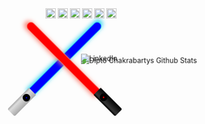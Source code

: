<style>
    #context {
        position: relative;
    }
    .effect-e {
        box-shadow: -2px -5px 10px #23D2EC;
        border: 1px solid #23D2EC;
    }
    .effect-d {
        box-shadow: -2px -5px 10px #FA8072;
        border: 1px solid #FA8072;
    }
    #sabre {
        position: absolute;
        width: 15px;
        height: 200px;
        border-radius: 15px 15px 0 0;
        /* x y blur color*/
    }
    .esquerda {
        left: 210px;
        background: #0000FF;
        transform: rotate(45deg);
    }
    .direita {
        left: 210px;
        background: red;
        transform: rotate(-45deg);
    }
    #punhoE {
        position: absolute;
        top: 155px;
        left: 125px;
        width: 20px; 
        height: 60px;
        background: linear-gradient(-90deg, #A9A9A9 0%, #DCDCDC 75%, #A9A9A9 100%);
        border-radius: 1px 1px 3px 3px;
    }
    .esquerda > div {
        position: relative;
        top: 10px;
        border-radius: 50%;
        width: 3px;
        height: 3px;
        background: #0000CD;
        border: 6px solid #000000;
    }
    .direita > div {
        position: relative;
        top: 10px;
        border-radius: 50%;
        width: 3px;
        height: 3px;
        background: #FF0000;
        border: 6px solid #000000;
    }
    #punhoD {
        position: absolute;
        top: 155px;
        left: 295px;
        width: 20px;
        height: 60px;
        background: linear-gradient(-90deg, #000000 0%, #363636 75%, #000000 100%);
        border-radius: 1px 1px 3px 3px;
    }
    .stats {
        position: absolute;
        top: 80px;
        left: 50%;
    }
    .stats a {
        text-decoration: none;
        position: absolute;
        top: 10px;
        left: 0;
    }
    .box-skills {
        position: absolute;
        top: 100%;
        width: 100%;
        height: auto;
    }
    .box-skills img {
        width: 20px;
        height: 20px;
    }

</style>

<div id="context" align="center">

<div class="esquerda effect-e" id="sabre"></div>
<div class="esquerda" id="punhoE">
<div></div>
</div>

<div class="direita effect-d" id="sabre"></div>
<div class="direita" id="punhoD">
<div></div>
</div>

<div class="stats">

![Dipto Chakrabartys Github Stats](https://github-readme-stats.vercel.app/api?username=douglas-vitor&show_icons=true_color=FF0000&icon_color=FFD700&text_color=0000CD&bg_color=151515)


<a href="https://www.linkedin.com/in/douglas-vitor-7576a3150" target="_blank"><img src="https://img.shields.io/badge/LinkedIn-%230077B5.svg?&style=flat-square&logo=linkedin&logoColor=white" alt="LinkedIn"></a> 
</div>

<div class="box-skills">
    <img src="https://cdn.icon-icons.com/icons2/2107/PNG/512/file_type_html_icon_130541.png" />
    <img src="https://cdn.icon-icons.com/icons2/2107/PNG/512/file_type_css_icon_130661.png" />
    <img src="https://cdn.icon-icons.com/icons2/2107/PNG/512/file_type_js_official_icon_130509.png" />
    <img src="https://cdn.icon-icons.com/icons2/1508/PNG/512/python_104451.png" />
    <img src="https://cdn.icon-icons.com/icons2/2148/PNG/512/c_icon_132529.png" />
    <img src="https://cdn.icon-icons.com/icons2/2367/PNG/512/terminal_shell_icon_143501.png" />
</div>
</div>